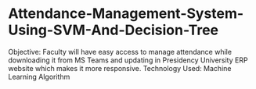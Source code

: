 # Attendance-Management-System-Using-SVM-And-Decision-Tree
Objective: Faculty will have easy access to manage attendance while downloading it from MS Teams and updating in Presidency University ERP website which makes it more responsive.  Technology Used:  Machine Learning Algorithm

